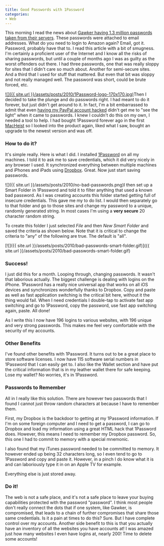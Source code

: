 ```yaml
---
title: Good Passwords with 1Password
categories:
- Web
---
```


This morning I read the news about [Gawker having 1.3 million passwords taken from their servers](http://www.readwriteweb.com/archives/twitter_spam_attack_tied_to_gawker_security_breach.php). These passwords were attached to email addresses. What do you need to login to Amazon again? Email, got it. Password, probably have that to.
I read this article with a bit of smugness. I'm certainly a proficient user of the Internet and I know all the risks of sharing passwords, but until a couple of months ago I was as guilty as the worst offenders out there. I had three passwords, one that was really sloppy for sites that I didn't care so much about. Another for semi-secure sites. And a third that I used for stuff that mattered. But even that bit was sloppy and not really managed well. The password was short, could be brute forced, etc.

[![]({{ site.url }}/assets/posts/2010/1Password-logo-170x170.jpg)](http://agilewebsolutions.com/onepassword)Then I decided to take the plunge and do passwords right. I had meant to do it forever, but just didn't get around to it. In fact, I'm a bit embarrassed to admit that even [having my PayPal account hacked](/thingelstad/unauthorized-transactions) didn't get me to "see the light" when it came to passwords. I knew I couldn't do this on my own, I needed a tool to help. I had bought 1Password forever ago in the first [MacHeist](http://www.macheist.com/) so I looked into the product again, liked what I saw, bought an upgrade to the newest version and was off.

### How to do it?

It's simple really. Here is what I did. I installed [1Password](http://agilewebsolutions.com/onepassword) on all my machines. I told it to ask me to save credentials, which it did very nicely in any browser I used. It synchronized everything between multiple machines and iPhones and iPads using [Dropbox](https://www.dropbox.com/referrals/NTE0NTQ5OQ?src=global). Great. Now just start saving passwords.

![]({{ site.url }}/assets/posts/2010/no-bad-passwords.png)I then set up a Smart Folder in 1Password and told it to filter anything that used a known bad password. As I was creating accounts this folder started getting full of insecure credentials. This gave me my to do list. I would then separately go to that folder and go to those sites and change my password to a unique, randomly generated string. In most cases I'm using a **very secure** 20 character random string.

To create this folder I just selected _File_ and then _New Smart Folder_ and saved the criteria as shown below. Note that it is critical to change the criteria to "any" of the following are true. The default is "all".

[![]({{ site.url }}/assets/posts/2010/bad-passwords-smart-folder.gif)]({{ site.url }}/assets/posts/2010/bad-passwords-smart-folder.gif)

### Success!

I just did this for a month. Looping through, changing passwords. It wasn't that laborious actually. The biggest challenge is dealing with logins on the iPhone. 1Password has a really nice universal app that works on all iOS devices and synchronizes wonderfully thanks to Dropbox. Copy and paste as well as fast application switching is the critical bit here, without it the thing would fail. When I need credentials I double-tap to activate fast app switching and go to 1Password, copy the password, use fast app switching again, paste. All done!

As I write this I now have 196 logins to various websites, with 196 unique and very strong passwords. This makes me feel very comfortable with the security of my accounts.

### Other Benefits

I've found other benefits with 1Password. It turns out to be a great place to store software licenses. I now have 115 software serial numbers in 1Password that I can easily get to. I also like the Wallet section and have put the critical information that is in my leather wallet there for safe keeping. Lose my wallet? No worries, it's in 1Password.

### Passwords to Remember

All in I really like this solution. There are however two passwords that I found I cannot just throw random characters at because I have to remember them.

First, my Dropbox is the backdoor to getting at my 1Password information. If I'm on some foreign computer and I need to get a password, I can go to Dropbox and load my information using a great HTML hack that 1Password does. However, this means I need to remember my Dropbox password. So, this one I had to commit to memory with a special mnemonic.

I also found that my iTunes password needed to be committed to memory. It however ended up being 32 characters long, so I even tend to go to 1Password and copy and paste it. However, in a pinch I do know what it is and can laboriously type it in on an Apple TV for example.

Everything else is just stored away.

### Do it!

The web is not a safe place, and it's not a safe place to leave your buying capabilities protected with the password "password". I think most people don't really connect the dots that if one system, like Gawker, is compromised, that leads to a chain of further compromises that share those same credentials. Is it a pain at times to do this? Sure. But I have complete control over my accounts. Another side benefit to this is that you actually have an inventory of all the websites you have accounts at! I was amazed just how many websites I even have logins at, nearly 200! Time to delete some accounts!

